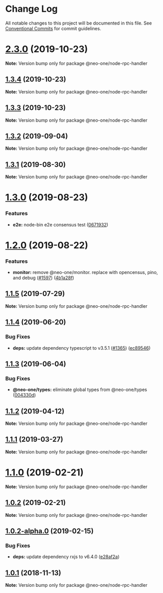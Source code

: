 # Change Log

All notable changes to this project will be documented in this file.
See [Conventional Commits](https://conventionalcommits.org) for commit guidelines.

# [2.3.0](https://github.com/neo-one-suite/neo-one/compare/@neo-one/node-rpc-handler@1.3.4...@neo-one/node-rpc-handler@2.3.0) (2019-10-23)

**Note:** Version bump only for package @neo-one/node-rpc-handler





## [1.3.4](https://github.com/neo-one-suite/neo-one/compare/@neo-one/node-rpc-handler@1.3.3...@neo-one/node-rpc-handler@1.3.4) (2019-10-23)

**Note:** Version bump only for package @neo-one/node-rpc-handler





## [1.3.3](https://github.com/neo-one-suite/neo-one/compare/@neo-one/node-rpc-handler@1.3.2...@neo-one/node-rpc-handler@1.3.3) (2019-10-23)

**Note:** Version bump only for package @neo-one/node-rpc-handler





## [1.3.2](https://github.com/neo-one-suite/neo-one/compare/@neo-one/node-rpc-handler@1.3.1...@neo-one/node-rpc-handler@1.3.2) (2019-09-04)

**Note:** Version bump only for package @neo-one/node-rpc-handler





## [1.3.1](https://github.com/neo-one-suite/neo-one/compare/@neo-one/node-rpc-handler@1.3.0...@neo-one/node-rpc-handler@1.3.1) (2019-08-30)

**Note:** Version bump only for package @neo-one/node-rpc-handler





# [1.3.0](https://github.com/neo-one-suite/neo-one/compare/@neo-one/node-rpc-handler@1.2.0...@neo-one/node-rpc-handler@1.3.0) (2019-08-23)


### Features

* **e2e:** node-bin e2e consensus test ([0671932](https://github.com/neo-one-suite/neo-one/commit/0671932))





# [1.2.0](https://github.com/neo-one-suite/neo-one/compare/@neo-one/node-rpc-handler@1.1.5...@neo-one/node-rpc-handler@1.2.0) (2019-08-22)


### Features

* **monitor:** remove @neo-one/monitor. replace with opencensus, pino, and debug ([#1597](https://github.com/neo-one-suite/neo-one/issues/1597)) ([4b1a28f](https://github.com/neo-one-suite/neo-one/commit/4b1a28f))





## [1.1.5](https://github.com/neo-one-suite/neo-one/compare/@neo-one/node-rpc-handler@1.1.4...@neo-one/node-rpc-handler@1.1.5) (2019-07-29)

**Note:** Version bump only for package @neo-one/node-rpc-handler





## [1.1.4](https://github.com/neo-one-suite/neo-one/compare/@neo-one/node-rpc-handler@1.1.3...@neo-one/node-rpc-handler@1.1.4) (2019-06-20)


### Bug Fixes

* **deps:** update dependency typescript to v3.5.1 ([#1365](https://github.com/neo-one-suite/neo-one/issues/1365)) ([ec89546](https://github.com/neo-one-suite/neo-one/commit/ec89546))





## [1.1.3](https://github.com/neo-one-suite/neo-one/compare/@neo-one/node-rpc-handler@1.1.2...@neo-one/node-rpc-handler@1.1.3) (2019-06-04)


### Bug Fixes

* **@neo-one/types:** eliminate global types from @neo-one/types ([004330d](https://github.com/neo-one-suite/neo-one/commit/004330d))





## [1.1.2](https://github.com/neo-one-suite/neo-one/compare/@neo-one/node-rpc-handler@1.1.1...@neo-one/node-rpc-handler@1.1.2) (2019-04-12)

**Note:** Version bump only for package @neo-one/node-rpc-handler





## [1.1.1](https://github.com/neo-one-suite/neo-one/compare/@neo-one/node-rpc-handler@1.1.0...@neo-one/node-rpc-handler@1.1.1) (2019-03-27)

**Note:** Version bump only for package @neo-one/node-rpc-handler





# [1.1.0](https://github.com/neo-one-suite/neo-one/compare/@neo-one/node-rpc-handler@1.0.2...@neo-one/node-rpc-handler@1.1.0) (2019-02-21)

**Note:** Version bump only for package @neo-one/node-rpc-handler





## [1.0.2](https://github.com/neo-one-suite/neo-one/compare/@neo-one/node-rpc-handler@1.0.2-alpha.0...@neo-one/node-rpc-handler@1.0.2) (2019-02-21)

**Note:** Version bump only for package @neo-one/node-rpc-handler





## [1.0.2-alpha.0](https://github.com/neo-one-suite/neo-one/compare/@neo-one/node-rpc-handler@1.0.1...@neo-one/node-rpc-handler@1.0.2-alpha.0) (2019-02-15)


### Bug Fixes

* **deps:** update dependency rxjs to v6.4.0 ([e28af2a](https://github.com/neo-one-suite/neo-one/commit/e28af2a))





## [1.0.1](https://github.com/neo-one-suite/neo-one/compare/@neo-one/node-rpc-handler@1.0.0...@neo-one/node-rpc-handler@1.0.1) (2018-11-13)

**Note:** Version bump only for package @neo-one/node-rpc-handler

